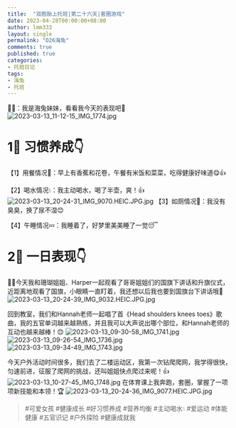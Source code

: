 ```yaml
---
title:  "双胞胎上托班|第二十六天|套圈游戏"
date: 2023-04-28T00:00:00+08:00
author: lmm333
layout: single
permalink: "D26海兔"
comments: true
published: true
categories:
- 托班日记
tags:
- 海兔
- 托班
---
```

👶🏻：我是海兔妹妹，看看我今天的表现吧🌻
![2023-03-13_11-12-15_IMG_1774.jpg](images/D26海兔/2023-03-13_11-12-15_IMG_1774.jpg)

# 1⃣️ 习惯养成👇
【1】用餐情况🍴：早上有香蕉和花卷，午餐有米饭和菜菜，吃得健康好味道😋👍

【2】喝水情况💧：我主动喝水，喝了半壶，爽！👍
![2023-03-13_20-24-31_IMG_9070.HEIC.JPG.jpg](images/D26海兔/2023-03-13_20-24-31_IMG_9070.HEIC.JPG.jpg)
【3】如厕情况🚽：我没有臭臭，换了尿不湿😊

【4】午睡情况💤：我睡着了，好梦里美美睡了一觉😴

# 2⃣️ 一日表现👇
👩‍🏫今天我和珊瑚姐姐、Harper一起观看了哥哥姐姐们的国旗下讲话和升旗仪式，近距离地观看了国旗，小眼睛一直盯着，我还想以后我也要到国旗台下讲话哦👏
![2023-03-13_20-24-39_IMG_9032.HEIC.JPG.jpg](images/D26海兔/2023-03-13_20-24-39_IMG_9032.HEIC.JPG.jpg)

回到教室，我们和Hannah老师一起唱了首《Head shoulders knees toes》歌曲，我的五官单词越来越熟练，并且我可以大声说出哪个部位，和Hannah老师的互动也越来越棒！😊
![2023-03-13_09-30-58_IMG_1741.jpg](images/D26海兔/2023-03-13_09-30-58_IMG_1741.jpg)
![2023-03-13_09-26-54_IMG_1736.jpg](images/D26海兔/2023-03-13_09-26-54_IMG_1736.jpg)
![2023-03-13_09-34-49_IMG_1743.jpg](images/D26海兔/2023-03-13_09-34-49_IMG_1743.jpg)

今天户外活动时间很多，我们去了二楼运动区，我第一次钻爬爬网，我学得很快，匀速前进，征服了爬网的挑战，还叫姐姐快点爬过来呢！👍
![2023-03-13_10-27-45_IMG_1748.jpg](images/D26海兔/2023-03-13_10-27-45_IMG_1748.jpg)
在体育课上我奔跑，套圈，掌握了一项项新技能和本领！🏆
![2023-03-13_20-24-36_IMG_9077.HEIC.JPG.jpg](images/D26海兔/2023-03-13_20-24-36_IMG_9077.HEIC.JPG.jpg)
> #可爱女孩 #健康成长 #好习惯养成 #营养均衡 #主动喝水💧 #爱运动 #体能健康 #五官识记 #户外探险 #健康成就我
